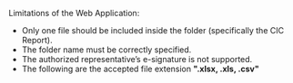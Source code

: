 Limitations of the Web Application:
- Only one file should be included inside the folder (specifically the CIC Report).
- The folder name must be correctly specified.
- The authorized representative’s e-signature is not supported.
- The following are the accepted file extension **".xlsx, .xls, .csv"**
